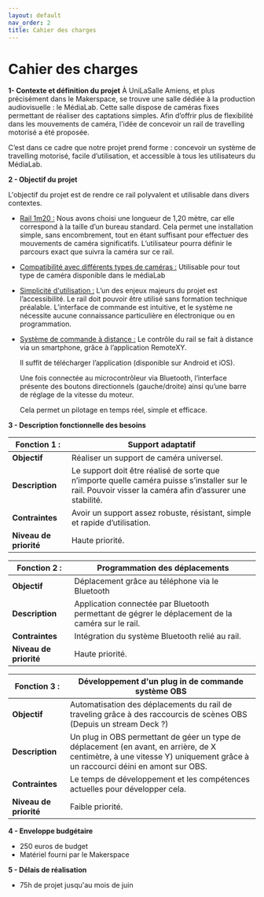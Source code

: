 ```yaml
---
layout: default
nav_order: 2
title: Cahier des charges 
---
```


# Cahier des charges 
**1- Contexte et définition du projet**
À UniLaSalle Amiens, et plus précisément dans le Makerspace, se trouve une salle dédiée à la production audiovisuelle : le MédiaLab. Cette salle dispose de caméras fixes permettant de réaliser des captations simples.
Afin d’offrir plus de flexibilité dans les mouvements de caméra, l'idée de concevoir un rail de travelling motorisé a été proposée.

C’est dans ce cadre que notre projet prend forme : concevoir un système de travelling motorisé, facile d’utilisation, et accessible à tous les utilisateurs du MédiaLab.

**2 - Objectif du projet**

L'objectif du projet est de rendre ce rail polyvalent et utilisable dans divers contextes.

- <u>Rail 1m20 :</u> Nous avons choisi une longueur de 1,20 mètre, car elle correspond à la taille d’un bureau standard. Cela permet une installation simple, sans encombrement, tout en étant suffisant pour effectuer des mouvements de caméra significatifs.
L’utilisateur pourra définir le parcours exact que suivra la caméra sur ce rail.

- <u>Compatibilité avec différents types de caméras :</u> Utilisable pour tout type de caméra disponible dans le médiaLab

- <u>Simplicité d'utilisation :</u> L’un des enjeux majeurs du projet est l’accessibilité.
Le rail doit pouvoir être utilisé sans formation technique préalable. L’interface de commande est intuitive, et le système ne nécessite aucune connaissance particulière en électronique ou en programmation.

- <u>Système de commande à distance :</u>  Le contrôle du rail se fait à distance via un smartphone, grâce à l’application RemoteXY.

    Il suffit de télécharger l’application (disponible sur Android et iOS).

    Une fois connectée au microcontrôleur via Bluetooth, l’interface présente des boutons directionnels (gauche/droite) ainsi qu’une barre de réglage de la vitesse du moteur.

    Cela permet un pilotage en temps réel, simple et efficace. 

**3 - Description fonctionnelle des besoins**

| **Fonction 1 :** |          Support adaptatif                            |
|------------------------------------|--------------------------------------|
| **Objectif**                      | Réaliser un support de caméra universel. |
| **Description**                    | Le support doit être réalisé de sorte que n’importe quelle caméra puisse s’installer sur le rail. Pouvoir visser la caméra afin d’assurer une stabilité. |
| **Contraintes**                    | Avoir un support assez robuste, résistant, simple et rapide d’utilisation. |
| **Niveau de priorité**             | Haute priorité. |

| **Fonction 2 :** |          Programmation des déplacements                            |
|------------------------------------|--------------------------------------|
| **Objectif**                      | Déplacement grâce au téléphone via le Bluetooth |
| **Description**                    | Application connectée par Bluetooth permettant de gégrer le déplacement de la caméra sur le rail. |
| **Contraintes**                    | Intégration du système Bluetooth relié au rail. |
| **Niveau de priorité**             | Haute priorité. |

| **Fonction 3 :** |          Développement d'un plug in de commande système OBS           |
|------------------------------------|--------------------------------------|
| **Objectif**                      | Automatisation des déplacements du rail de traveling grâce à des raccourcis de scènes OBS (Depuis un stream Deck ?) |
| **Description**                    | Un plug in OBS permettant de géer un type de déplacement (en avant, en arrière, de X centimètre, à une vitesse Y) uniquement grâce à un raccourci déini en amont sur OBS. |
| **Contraintes**                    | Le temps de développement et les compétences actuelles pour développer cela. |
| **Niveau de priorité**             | Faible priorité. |

**4 - Enveloppe budgétaire**
- 250 euros de budget 
- Matériel fourni par le Makerspace

**5 - Délais de réalisation**
- 75h de projet jusqu'au mois de juin 